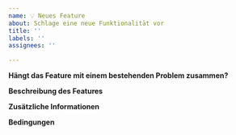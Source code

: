 ```yaml
---
name: 💡 Neues Feature
about: Schlage eine neue Funktionalität vor
title: ''
labels: ''
assignees: ''

---
```


**Hängt das Feature mit einem bestehenden Problem zusammen?**
<!--
"Ich bin immer frustriert, wenn [...].
-->

**Beschreibung des Features**
<!--
Was genau soll neu sein? Wie war es bisher?
Beschreibung aus Sicht des Nutzers:
“Wenn ich als [ROLLE] an diesem [ORT/ZEITPUNKT] bin, dann möchte ich, dass [neue Funktionalität]”
-->

**Zusätzliche Informationen**
<!--
Gibt es zusätzliche Informationen? Hat bspw. eine Kommunikation zu diesem Ticket geführt?
Liegen Design(-vorschläge) vor?
Ist das Ticket Teil eines Epics?
-->

**Bedingungen**
<!--
Gibt es einen bestimmten Zeitpunkt, zu dem das neue Feature gebraucht wird?
-->
